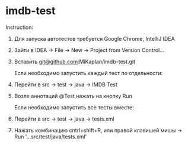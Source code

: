# imdb-test
Instruction:
1. Для запуска автотестов требуется Google Chrome, IntelliJ IDEA
2. Зайти в IDEA -> File -> New -> Project from Version Control...
3. Вставить git@github.com:MiKaplan/imdb-test.git
   

   Если необходимо запустить каждый тест по отдельности:

1. Перейти в src -> test -> java -> IMDB Test
2. Возле аннотаций @Test нажать на кнопку Run
   

   Если необходимо запустить все тесты вместе:
1. Перейти в src -> test -> java -> tests.xml
2. Нажать комбинацию cntrl+shift+R, или правой клавишей мишы -> Run '...src/test/java/tests.xml'
